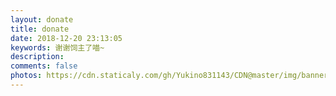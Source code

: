```yaml
---
layout: donate
title: donate
date: 2018-12-20 23:13:05
keywords: 谢谢饲主了喵~
description:
comments: false
photos: https://cdn.staticaly.com/gh/Yukino831143/CDN@master/img/banner/donate.jpg
---
```

